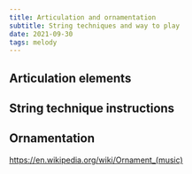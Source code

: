```yaml
---
title: Articulation and ornamentation
subtitle: String techniques and way to play
date: 2021-09-30
tags: melody
---
```


## Articulation elements

<youtube-embed video="sFBz_VDpTVY" />

<youtube-embed video="b_mAdJfcEZg" />

## String technique instructions

<youtube-embed video="ux3Z3yAK-UE" />

## Ornamentation

https://en.wikipedia.org/wiki/Ornament_(music)

<youtube-embed video="64lyO-tlSZI" />

<youtube-embed video="Hx_-ZWk0sy0" />
